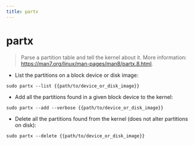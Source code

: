 ```yaml
---
title: partx
---
```

# partx

> Parse a partition table and tell the kernel about it.
> More information: <https://man7.org/linux/man-pages/man8/partx.8.html>.

- List the partitions on a block device or disk image:

`sudo partx --list {{path/to/device_or_disk_image}}`

- Add all the partitions found in a given block device to the kernel:

`sudo partx --add --verbose {{path/to/device_or_disk_image}}`

- Delete all the partitions found from the kernel (does not alter partitions on disk):

`sudo partx --delete {{path/to/device_or_disk_image}}`
